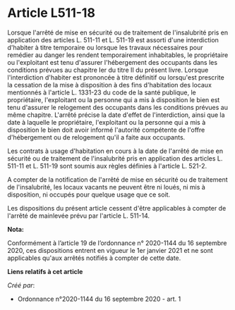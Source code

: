 # Article L511-18

Lorsque l'arrêté de mise en sécurité ou de traitement de l'insalubrité pris en application des articles L. 511-11 et L.
511-19 est assorti d'une interdiction d'habiter à titre temporaire ou lorsque les travaux nécessaires pour remédier au danger
les rendent temporairement inhabitables, le propriétaire ou l'exploitant est tenu d'assurer l'hébergement des occupants dans
les conditions prévues au chapitre Ier du titre II du présent livre. Lorsque l'interdiction d'habiter est prononcée à titre
définitif ou lorsqu'est prescrite la cessation de la mise à disposition à des fins d'habitation des locaux mentionnés à
l'article L. 1331-23 du code de la santé publique, le propriétaire, l'exploitant ou la personne qui a mis à disposition le
bien est tenu d'assurer le relogement des occupants dans les conditions prévues au même chapitre. L'arrêté précise la date
d'effet de l'interdiction, ainsi que la date à laquelle le propriétaire, l'exploitant ou la personne qui a mis à disposition
le bien doit avoir informé l'autorité compétente de l'offre d'hébergement ou de relogement qu'il a faite aux occupants.

Les contrats à usage d'habitation en cours à la date de l'arrêté de mise en sécurité ou de traitement de l'insalubrité pris
en application des articles L. 511-11 et L. 511-19 sont soumis aux règles définies à l'article L. 521-2.

A compter de la notification de l'arrêté de mise en sécurité ou de traitement de l'insalubrité, les locaux vacants ne peuvent
être ni loués, ni mis à disposition, ni occupés pour quelque usage que ce soit.

Les dispositions du présent article cessent d'être applicables à compter de l'arrêté de mainlevée prévu par l'article L.
511-14.

**Nota:**

Conformément à l’article 19 de l’ordonnance n° 2020-1144 du 16 septembre 2020, ces dispositions entrent en vigueur le 1er
janvier 2021 et ne sont applicables qu'aux arrêtés notifiés à compter de cette date.

**Liens relatifs à cet article**

_Créé par_:

  - Ordonnance n°2020-1144 du 16 septembre 2020 - art. 1
